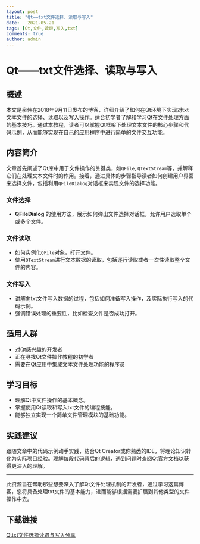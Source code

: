 ```yaml
---
layout: post
title: "Qt——txt文件选择、读取与写入"
date:   2021-05-21
tags: [Qt,文件,读取,写入,txt]
comments: true
author: admin
---
```

# Qt——txt文件选择、读取与写入

## 概述

本文是泉伟在2018年9月11日发布的博客，详细介绍了如何在Qt环境下实现对txt文本文件的选择、读取以及写入操作。适合初学者了解和学习Qt在文件处理方面的基本技巧。通过本教程，读者可以掌握Qt框架下处理文本文件的核心步骤和代码示例，从而能够实现在自己的应用程序中进行简单的文件交互功能。

## 内容简介

文章首先阐述了Qt库中用于文件操作的关键类，如`QFile`, `QTextStream`等，并解释它们在处理文本文件时的作用。接着，通过具体的步骤指导读者如何创建用户界面来选择文件，包括利用`QFileDialog`对话框来实现文件的选择功能。

### 文件选择

- **QFileDialog** 的使用方法，展示如何弹出文件选择对话框，允许用户选取单个或多个文件。

### 文件读取

- 如何实例化`QFile`对象，打开文件。
- 使用`QTextStream`进行文本数据的读取，包括逐行读取或者一次性读取整个文件的内容。

### 文件写入

- 讲解向txt文件写入数据的过程，包括如何准备写入操作，及实际执行写入的代码示例。
- 强调错误处理的重要性，比如检查文件是否成功打开。

## 适用人群

- 对Qt感兴趣的开发者
- 正在寻找Qt文件操作教程的初学者
- 需要在Qt应用中集成文本文件处理功能的程序员

## 学习目标

- 理解Qt中文件操作的基本概念。
- 掌握使用Qt读取和写入txt文件的编程技能。
- 能够独立实现一个简单文件管理模块的基础功能。

## 实践建议

跟随文章中的代码示例动手实践，结合Qt Creator或你熟悉的IDE，将理论知识转化为实际项目经验。理解每段代码背后的逻辑，遇到问题时查阅Qt官方文档以获得更深入的理解。

---

此资源旨在帮助那些想要深入了解Qt文件处理机制的开发者，通过学习这篇博客，您将具备处理txt文件的基本能力，进而能够根据需要扩展到其他类型的文件操作中去。

## 下载链接

[Qttxt文件选择读取与写入分享](https://pan.quark.cn/s/1e16e5317465)